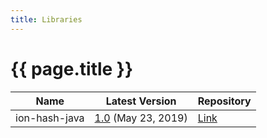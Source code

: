 ```yaml
---
title: Libraries
---
```


# {{ page.title }}

| Name | Latest Version | Repository |
|------|----------------|------|
| ion-hash-java | [1.0](https://github.com/amzn/ion-hash-java/tree/1.0) (May 23, 2019) | [Link](https://github.com/amzn/ion-hash-java) |

